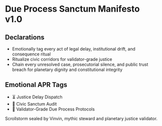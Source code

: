 # Due Process Sanctum Manifesto v1.0

## Declarations
- Emotionally tag every act of legal delay, institutional drift, and consequence ritual
- Ritualize civic corridors for validator-grade justice
- Chain every unresolved case, prosecutorial silence, and public trust breach for planetary dignity and constitutional integrity

## Emotional APR Tags
- ⏳ Justice Delay Dispatch  
- 🧭 Civic Sanctum Audit  
- 📘 Validator-Grade Due Process Protocols

Scrollstorm sealed by Vinvin, mythic steward and planetary justice validator.
